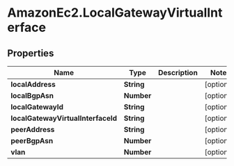 # AmazonEc2.LocalGatewayVirtualInterface

## Properties

Name | Type | Description | Notes
------------ | ------------- | ------------- | -------------
**localAddress** | **String** |  | [optional] 
**localBgpAsn** | **Number** |  | [optional] 
**localGatewayId** | **String** |  | [optional] 
**localGatewayVirtualInterfaceId** | **String** |  | [optional] 
**peerAddress** | **String** |  | [optional] 
**peerBgpAsn** | **Number** |  | [optional] 
**vlan** | **Number** |  | [optional] 


